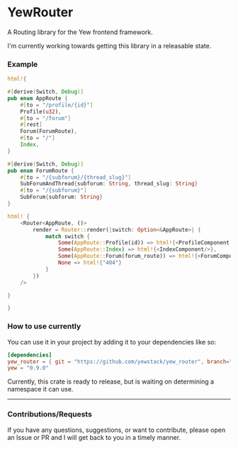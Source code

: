 # YewRouter
A Routing library for the Yew frontend framework.

I'm currently working towards getting this library in a releasable state.


### Example
```rust
html!{

#[derive(Switch, Debug)]
pub enum AppRoute {
    #[to = "/profile/{id}"]
    Profile(u32),
    #[to = "/forum"]
    #[rest]
    Forum(ForumRoute),
    #[to = "/"]
    Index,
}

#[derive(Switch, Debug)]
pub enum ForumRoute {
    #[to = "/{subforum}/{thread_slug}"]
    SubForumAndThread{subforum: String, thread_slug: String}
    #[to = "/{subforum}"]
    SubForum{subforum: String}
}

html! {
    <Router<AppRoute, ()>
        render = Router::render(|switch: Option<&AppRoute>| {
            match switch {
                Some(AppRoute::Profile(id)) => html!{<ProfileComponent id = id/>},
                Some(AppRoute::Index) => html!{<IndexComponent/>},
                Some(AppRoute::Forum(forum_route)) => html!{<ForumComponent route = forum_route/>},
                None => html!{"404"}
            }
        })
    />

}

}
```

### How to use currently
You can use it in your project by adding it to your dependencies like so:
```toml
[dependencies]
yew_router = { git = "https://github.com/yewstack/yew_router", branch="master" }
yew = "0.9.0"
```
Currently, this crate is ready to release, but is waiting on determining a namespace it can use.


-----
### Contributions/Requests

If you have any questions, suggestions, or want to contribute, please open an Issue or PR and I will get back to you in a timely manner.
